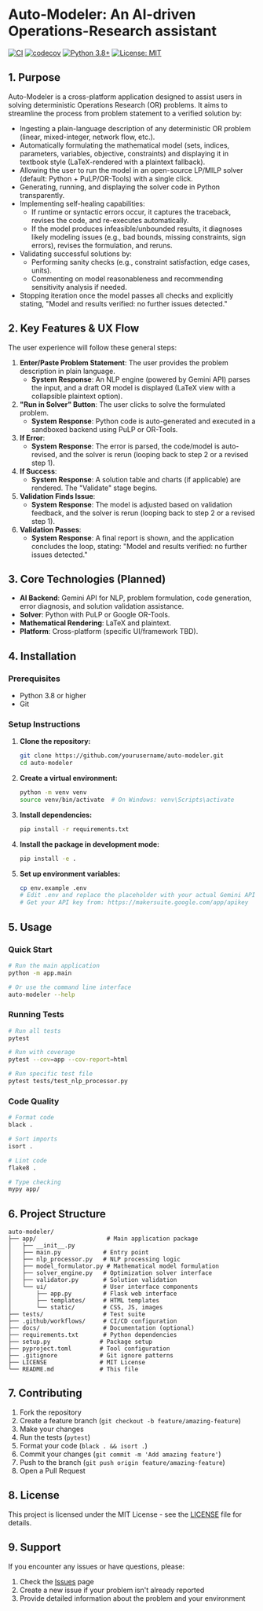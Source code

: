 # Auto-Modeler: An AI-driven Operations-Research assistant

[![CI](https://github.com/yourusername/auto-modeler/workflows/CI/badge.svg)](https://github.com/yourusername/auto-modeler/actions)
[![codecov](https://codecov.io/gh/yourusername/auto-modeler/branch/main/graph/badge.svg)](https://codecov.io/gh/yourusername/auto-modeler)
[![Python 3.8+](https://img.shields.io/badge/python-3.8+-blue.svg)](https://www.python.org/downloads/)
[![License: MIT](https://img.shields.io/badge/License-MIT-yellow.svg)](https://opensource.org/licenses/MIT)

## 1. Purpose

Auto-Modeler is a cross-platform application designed to assist users in solving deterministic Operations Research (OR) problems. It aims to streamline the process from problem statement to a verified solution by:

*   Ingesting a plain-language description of any deterministic OR problem (linear, mixed-integer, network flow, etc.).
*   Automatically formulating the mathematical model (sets, indices, parameters, variables, objective, constraints) and displaying it in textbook style (LaTeX-rendered with a plaintext fallback).
*   Allowing the user to run the model in an open-source LP/MILP solver (default: Python + PuLP/OR-Tools) with a single click.
*   Generating, running, and displaying the solver code in Python transparently.
*   Implementing self-healing capabilities:
    *   If runtime or syntactic errors occur, it captures the traceback, revises the code, and re-executes automatically.
    *   If the model produces infeasible/unbounded results, it diagnoses likely modeling issues (e.g., bad bounds, missing constraints, sign errors), revises the formulation, and reruns.
*   Validating successful solutions by:
    *   Performing sanity checks (e.g., constraint satisfaction, edge cases, units).
    *   Commenting on model reasonableness and recommending sensitivity analysis if needed.
*   Stopping iteration once the model passes all checks and explicitly stating, "Model and results verified: no further issues detected."

## 2. Key Features & UX Flow

The user experience will follow these general steps:

1.  **Enter/Paste Problem Statement**: The user provides the problem description in plain language.
    *   **System Response**: An NLP engine (powered by Gemini API) parses the input, and a draft OR model is displayed (LaTeX view with a collapsible plaintext option).
2.  **"Run in Solver" Button**: The user clicks to solve the formulated problem.
    *   **System Response**: Python code is auto-generated and executed in a sandboxed backend using PuLP or OR-Tools.
3.  **If Error**:
    *   **System Response**: The error is parsed, the code/model is auto-revised, and the solver is rerun (looping back to step 2 or a revised step 1).
4.  **If Success**:
    *   **System Response**: A solution table and charts (if applicable) are rendered. The "Validate" stage begins.
5.  **Validation Finds Issue**:
    *   **System Response**: The model is adjusted based on validation feedback, and the solver is rerun (looping back to step 2 or a revised step 1).
6.  **Validation Passes**:
    *   **System Response**: A final report is shown, and the application concludes the loop, stating: "Model and results verified: no further issues detected."

## 3. Core Technologies (Planned)

*   **AI Backend**: Gemini API for NLP, problem formulation, code generation, error diagnosis, and solution validation assistance.
*   **Solver**: Python with PuLP or Google OR-Tools.
*   **Mathematical Rendering**: LaTeX and plaintext.
*   **Platform**: Cross-platform (specific UI/framework TBD).

## 4. Installation

### Prerequisites
- Python 3.8 or higher
- Git

### Setup Instructions

1. **Clone the repository:**
   ```bash
   git clone https://github.com/yourusername/auto-modeler.git
   cd auto-modeler
   ```

2. **Create a virtual environment:**
   ```bash
   python -m venv venv
   source venv/bin/activate  # On Windows: venv\Scripts\activate
   ```

3. **Install dependencies:**
   ```bash
   pip install -r requirements.txt
   ```

4. **Install the package in development mode:**
   ```bash
   pip install -e .
   ```

5. **Set up environment variables:**
   ```bash
   cp env.example .env
   # Edit .env and replace the placeholder with your actual Gemini API key
   # Get your API key from: https://makersuite.google.com/app/apikey
   ```

## 5. Usage

### Quick Start
```bash
# Run the main application
python -m app.main

# Or use the command line interface
auto-modeler --help
```

### Running Tests
```bash
# Run all tests
pytest

# Run with coverage
pytest --cov=app --cov-report=html

# Run specific test file
pytest tests/test_nlp_processor.py
```

### Code Quality
```bash
# Format code
black .

# Sort imports
isort .

# Lint code
flake8 .

# Type checking
mypy app/
```

## 6. Project Structure

```
auto-modeler/
├── app/                    # Main application package
│   ├── __init__.py
│   ├── main.py            # Entry point
│   ├── nlp_processor.py   # NLP processing logic
│   ├── model_formulator.py # Mathematical model formulation
│   ├── solver_engine.py   # Optimization solver interface
│   ├── validator.py       # Solution validation
│   └── ui/                # User interface components
│       ├── app.py         # Flask web interface
│       ├── templates/     # HTML templates
│       └── static/        # CSS, JS, images
├── tests/                 # Test suite
├── .github/workflows/     # CI/CD configuration
├── docs/                  # Documentation (optional)
├── requirements.txt       # Python dependencies
├── setup.py              # Package setup
├── pyproject.toml        # Tool configuration
├── .gitignore            # Git ignore patterns
├── LICENSE               # MIT License
└── README.md             # This file
```

## 7. Contributing

1. Fork the repository
2. Create a feature branch (`git checkout -b feature/amazing-feature`)
3. Make your changes
4. Run the tests (`pytest`)
5. Format your code (`black . && isort .`)
6. Commit your changes (`git commit -m 'Add amazing feature'`)
7. Push to the branch (`git push origin feature/amazing-feature`)
8. Open a Pull Request

## 8. License

This project is licensed under the MIT License - see the [LICENSE](LICENSE) file for details.

## 9. Support

If you encounter any issues or have questions, please:
1. Check the [Issues](https://github.com/yourusername/auto-modeler/issues) page
2. Create a new issue if your problem isn't already reported
3. Provide detailed information about the problem and your environment 